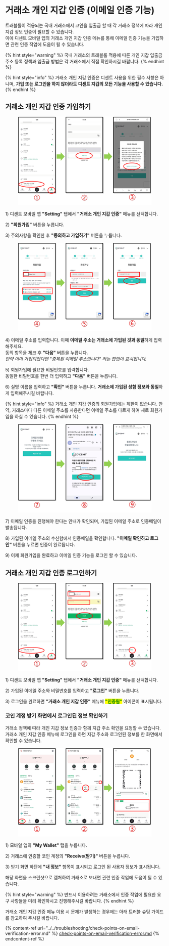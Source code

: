 # 거래소 개인 지갑 인증 (이메일 인증 기능)

트래블룰이 적용되는 국내 거래소에서 코인을 입출금 할 때 각 거래소 정책에 따라 개인 지갑 정보 인증이 필요할 수 있습니다.\
이에 디센트 모바일 앱의 거래소 개인 지갑 인증 메뉴를 통해 이메일 인증 기능을 가입하면 관련 인증 작업에 도움이 될 수 있습니다.

{% hint style="warning" %}
국내 거래소의 트래블룰 적용에 따른 개인 지갑 입출금 주소 등록 정책과 입출금 방법은 각 거래소에서 직접 확인하시길 바랍니다.
{% endhint %}

{% hint style="info" %}
거래소 개인 지갑 인증은 디센트 사용을 위한 필수 사항은 아니며, **가입 또는 로그인을 하지 않더라도 디센트 지갑의 모든 기능을 사용할 수 있습니다.**
{% endhint %}

## 거래소 개인 지갑 인증 가입하기

<figure><img src="../../.gitbook/assets/가입-01 (2).png" alt=""><figcaption></figcaption></figure>

1\) 디센트 모바일 앱 **"Setting"** 탭에서 **"거래소 개인 지갑 인증"** 메뉴를 선택합니다.

2\) **"회원가입"** 버튼을 누릅니다.

3\) 주의사항을 확인한 후 **"동의하고 가입하기"** 버튼을 누릅니다.



<figure><img src="../../.gitbook/assets/가입-02.png" alt=""><figcaption></figcaption></figure>

4\) 이메일 주소를 입력합니다. 이때 **이메일 주소는 거래소에 가입된 것과 동일**하게 입력해주세요.\
&#x20;    동의 항목을 체크 후 **"다음"** 버튼을 누릅니다.\
&#x20;    _만약 이미 가입되었다면 "중복된 이메일 주소입니다" 라는 팝업이 표시됩니다._

5\) 회원가입에 필요한 비밀번호를 입력합니다.\
&#x20;    동일한 비밀번호를 한번 더 입력하고 **"다음"** 버튼을 누릅니다.

6\) 실명 이름을 입력하고 **"확인"** 버튼을 누릅니다. **거래소에 가입된 성함 정보와 동일**하게 입력해주시길 바랍니다.

{% hint style="info" %}
거래소 개인 지갑 인증의 회원가입에는 제한이 없습니다. 만약, 거래소마다 다른 이메일 주소를 사용한다면 이메일 주소를 다르게 하여 새로 회원가입을 하실 수 있습니다.
{% endhint %}

<figure><img src="../../.gitbook/assets/가입-03.png" alt=""><figcaption></figcaption></figure>

7\) 이메일 인증을 진행해야 한다는 안내가 확인되며, 가입된 이메일 주소로 인증메일이 발송됩니다.

8\) 가입된 이메일 주소의 수신함에서 인증메일을 확인합니다. **"이메일 확인하고 로그인"** 버튼을 누르면 인증이 완료됩니다.

9\) 이제 회원가입을 완료하고 이메일 인증 기능을 로그인 할 수 있습니다.



## 거래소 개인 지갑 인증 로그인하기

<figure><img src="../../.gitbook/assets/로그인-01 (2).png" alt=""><figcaption></figcaption></figure>

1\) 디센트 모바일 앱 **"Setting"** 탭에서 **"거래소 개인 지갑 인증"** 메뉴를 선택합니다.

2\) 가입된 이메일 주소와 비밀번호를 입력하고 **"로그인"** 버튼을 누릅니다.

3\) 로그인을 완료하면 **"거래소 개인 지갑 인증"** 메뉴에 <mark style="color:green;">**"인증됨"**</mark> 아이콘이 표시됩니다.

### 코인 계정 받기 화면에서 로그인된 정보 확인하기

거래소 정책에 따라 개인 지갑 정보 인증과 함께 지갑 주소 확인을 요청할 수 있습니다. 거래소 개인 지갑 인증 메뉴에 로그인을 하면 지갑 주소와 로그인된 정보를 한 화면에서 확인할 수 있습니다.

<figure><img src="../../.gitbook/assets/인증 (2).png" alt=""><figcaption></figcaption></figure>

1\) 모바일 앱의 **"My Wallet"** 탭을 누릅니다.

2\) 거래소에 인증할 코인 계정의 **"Receive(받기)"** 버튼을 누릅니다.

3\) 받기 화면 하단에 **"내 정보"** 항목이 표시되고 로그인 된 사용자 정보가 표시됩니다.

해당 화면을 스크린샷으로 캡쳐하여 거래소로 보내면 관련 인증 작업에 도움이 될 수 있습니다.

{% hint style="warning" %}
반드시 이용하려는 거래소에서 인증 작업에 필요한 요구 사항들을 미리 확인하시고 진행해주시길 바랍니다.
{% endhint %}



거래소 개인 지갑 인증 메뉴 이용 시 문제가 발생하는 경우에는 아래 트러블 슈팅 가이드를 참고하여 주시길 바랍니다.

{% content-ref url="../../troubleshooting/check-points-on-email-verification-error.md" %}
[check-points-on-email-verification-error.md](../../troubleshooting/check-points-on-email-verification-error.md)
{% endcontent-ref %}
